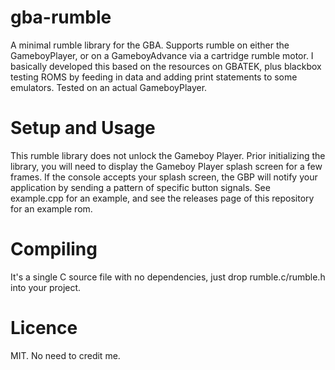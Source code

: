 # gba-rumble
A minimal rumble library for the GBA. Supports rumble on either the GameboyPlayer, or on a GameboyAdvance via a cartridge rumble motor. I basically developed this based on the resources on GBATEK, plus blackbox testing ROMS by feeding in data and adding print statements to some emulators. Tested on an actual GameboyPlayer.

# Setup and Usage
This rumble library does not unlock the Gameboy Player. Prior initializing the library, you will need to display the Gameboy Player splash screen for a few frames. If the console accepts your splash screen, the GBP will notify your application by sending a pattern of specific button signals. See example.cpp for an example, and see the releases page of this repository for an example rom.

# Compiling
It's a single C source file with no dependencies, just drop rumble.c/rumble.h into your project.

# Licence
MIT. No need to credit me.
